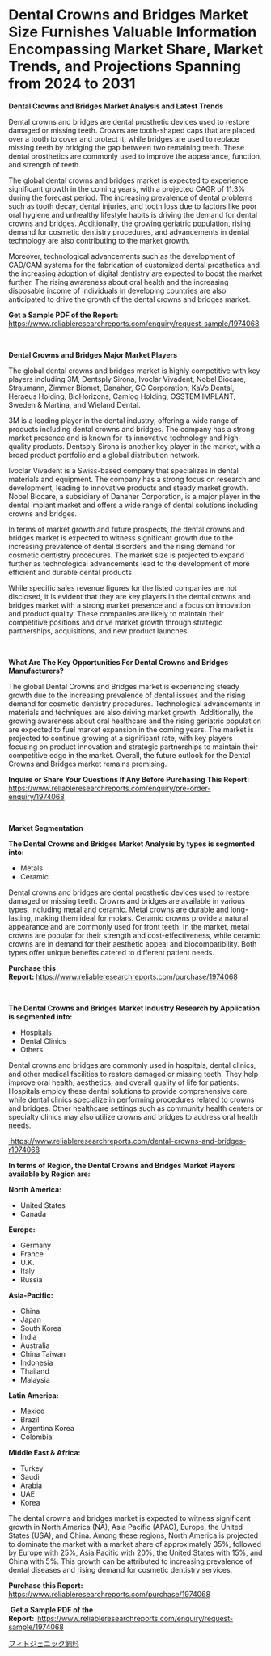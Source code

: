 <p><h1>Dental Crowns and Bridges Market Size Furnishes Valuable Information Encompassing Market Share, Market Trends, and Projections Spanning from 2024 to 2031</h1></p><p><strong>Dental Crowns and Bridges Market Analysis and Latest Trends</strong></p>
<p><p>Dental crowns and bridges are dental prosthetic devices used to restore damaged or missing teeth. Crowns are tooth-shaped caps that are placed over a tooth to cover and protect it, while bridges are used to replace missing teeth by bridging the gap between two remaining teeth. These dental prosthetics are commonly used to improve the appearance, function, and strength of teeth.</p><p>The global dental crowns and bridges market is expected to experience significant growth in the coming years, with a projected CAGR of 11.3% during the forecast period. The increasing prevalence of dental problems such as tooth decay, dental injuries, and tooth loss due to factors like poor oral hygiene and unhealthy lifestyle habits is driving the demand for dental crowns and bridges. Additionally, the growing geriatric population, rising demand for cosmetic dentistry procedures, and advancements in dental technology are also contributing to the market growth.</p><p>Moreover, technological advancements such as the development of CAD/CAM systems for the fabrication of customized dental prosthetics and the increasing adoption of digital dentistry are expected to boost the market further. The rising awareness about oral health and the increasing disposable income of individuals in developing countries are also anticipated to drive the growth of the dental crowns and bridges market.</p></p>
<p><strong>Get a Sample PDF of the Report:&nbsp;</strong> <a href="https://www.reliableresearchreports.com/enquiry/request-sample/1974068">https://www.reliableresearchreports.com/enquiry/request-sample/1974068</a></p>
<p>&nbsp;</p>
<p><strong>Dental Crowns and Bridges Major Market Players</strong></p>
<p><p>The global dental crowns and bridges market is highly competitive with key players including 3M, Dentsply Sirona, Ivoclar Vivadent, Nobel Biocare, Straumann, Zimmer Biomet, Danaher, GC Corporation, KaVo Dental, Heraeus Holding, BioHorizons, Camlog Holding, OSSTEM IMPLANT, Sweden & Martina, and Wieland Dental.</p><p>3M is a leading player in the dental industry, offering a wide range of products including dental crowns and bridges. The company has a strong market presence and is known for its innovative technology and high-quality products. Dentsply Sirona is another key player in the market, with a broad product portfolio and a global distribution network.</p><p>Ivoclar Vivadent is a Swiss-based company that specializes in dental materials and equipment. The company has a strong focus on research and development, leading to innovative products and steady market growth. Nobel Biocare, a subsidiary of Danaher Corporation, is a major player in the dental implant market and offers a wide range of dental solutions including crowns and bridges.</p><p>In terms of market growth and future prospects, the dental crowns and bridges market is expected to witness significant growth due to the increasing prevalence of dental disorders and the rising demand for cosmetic dentistry procedures. The market size is projected to expand further as technological advancements lead to the development of more efficient and durable dental products.</p><p>While specific sales revenue figures for the listed companies are not disclosed, it is evident that they are key players in the dental crowns and bridges market with a strong market presence and a focus on innovation and product quality. These companies are likely to maintain their competitive positions and drive market growth through strategic partnerships, acquisitions, and new product launches.</p></p>
<p>&nbsp;</p>
<p><strong>What Are The Key Opportunities For Dental Crowns and Bridges Manufacturers?</strong></p>
<p><p>The global Dental Crowns and Bridges market is experiencing steady growth due to the increasing prevalence of dental issues and the rising demand for cosmetic dentistry procedures. Technological advancements in materials and techniques are also driving market growth. Additionally, the growing awareness about oral healthcare and the rising geriatric population are expected to fuel market expansion in the coming years. The market is projected to continue growing at a significant rate, with key players focusing on product innovation and strategic partnerships to maintain their competitive edge in the market. Overall, the future outlook for the Dental Crowns and Bridges market remains promising.</p></p>
<p><strong>Inquire or Share Your Questions If Any Before Purchasing This Report:</strong> <a href="https://www.reliableresearchreports.com/enquiry/pre-order-enquiry/1974068">https://www.reliableresearchreports.com/enquiry/pre-order-enquiry/1974068</a></p>
<p>&nbsp;</p>
<p><strong>Market Segmentation</strong></p>
<p><strong>The Dental Crowns and Bridges Market Analysis by types is segmented into:</strong></p>
<p><ul><li>Metals</li><li>Ceramic</li></ul></p>
<p><p>Dental crowns and bridges are dental prosthetic devices used to restore damaged or missing teeth. Crowns and bridges are available in various types, including metal and ceramic. Metal crowns are durable and long-lasting, making them ideal for molars. Ceramic crowns provide a natural appearance and are commonly used for front teeth. In the market, metal crowns are popular for their strength and cost-effectiveness, while ceramic crowns are in demand for their aesthetic appeal and biocompatibility. Both types offer unique benefits catered to different patient needs.</p></p>
<p><strong>Purchase this Report:&nbsp;</strong><a href="https://www.reliableresearchreports.com/purchase/1974068">https://www.reliableresearchreports.com/purchase/1974068</a></p>
<p>&nbsp;</p>
<p><strong>The Dental Crowns and Bridges Market Industry Research by Application is segmented into:</strong></p>
<p><ul><li>Hospitals</li><li>Dental Clinics</li><li>Others</li></ul></p>
<p><p>Dental crowns and bridges are commonly used in hospitals, dental clinics, and other medical facilities to restore damaged or missing teeth. They help improve oral health, aesthetics, and overall quality of life for patients. Hospitals employ these dental solutions to provide comprehensive care, while dental clinics specialize in performing procedures related to crowns and bridges. Other healthcare settings such as community health centers or specialty clinics may also utilize crowns and bridges to address oral health needs.</p></p>
<p><a href="https://www.reliableresearchreports.com/dental-crowns-and-bridges-r1974068">&nbsp;https://www.reliableresearchreports.com/dental-crowns-and-bridges-r1974068</a></p>
<p><strong>In terms of Region, the Dental Crowns and Bridges Market Players available by Region are:</strong></p>
<p>
    <p> <strong> North America: </strong>
        <ul>
            <li>United States</li>
            <li>Canada</li>
        </ul>
        </p> 
    <p> <strong> Europe: </strong>
        <ul>
            <li>Germany</li>
            <li>France</li>
            <li>U.K.</li>
            <li>Italy</li>
            <li>Russia</li>
        </ul>
        </p> 
    <p> <strong> Asia-Pacific: </strong>
        <ul>
            <li>China</li>
            <li>Japan</li>
            <li>South Korea</li>
            <li>India</li>
            <li>Australia</li>
            <li>China Taiwan</li>
            <li>Indonesia</li>
            <li>Thailand</li>
            <li>Malaysia</li>
        </ul>
        </p> 
    <p> <strong> Latin America: </strong>
        <ul>
            <li>Mexico</li>
            <li>Brazil</li>
            <li>Argentina Korea</li>
            <li>Colombia</li>
        </ul>
        </p> 
    <p> <strong> Middle East & Africa: </strong>
        <ul>
            <li>Turkey</li>
            <li>Saudi</li>
            <li>Arabia</li>
            <li>UAE</li>
            <li>Korea</li>
        </ul>
    </p>
    </p>
<p><p>The dental crowns and bridges market is expected to witness significant growth in North America (NA), Asia Pacific (APAC), Europe, the United States (USA), and China. Among these regions, North America is projected to dominate the market with a market share of approximately 35%, followed by Europe with 25%, Asia Pacific with 20%, the United States with 15%, and China with 5%. This growth can be attributed to increasing prevalence of dental diseases and rising demand for cosmetic dentistry services.</p></p>
<p><strong>Purchase this Report: </strong><a href="https://www.reliableresearchreports.com/purchase/1974068">https://www.reliableresearchreports.com/purchase/1974068</a></p>
<p>&nbsp;<strong>Get a Sample PDF of the Report:&nbsp;&nbsp;</strong><a href="https://www.reliableresearchreports.com/enquiry/request-sample/1974068">https://www.reliableresearchreports.com/enquiry/request-sample/1974068</a></p>
<p><strong></strong></p>
<p><p><a href="https://github.com/JaydaWisoky2014/Market-Research-Report-List-1/blob/main/500607649182.md">フィトジェニック飼料</a></p></p>